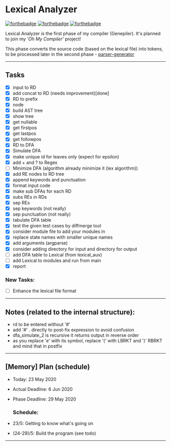 


# Lexical Analyzer

[![forthebadge](https://forthebadge.com/images/badges/built-with-love.svg)](https://forthebadge.com)
[![forthebadge](https://forthebadge.com/images/badges/made-with-python.svg)](https://forthebadge.com)
[![forthebadge](https://forthebadge.com/images/badges/open-source.svg)](https://forthebadge.com)


Lexical Analyzer is the first phase of my compiler (Genepiler). It's planned to join my _'Oh My Compiler'_ project!

This phase converts the source code (based on the lexical file) into tokens, to be processed later in the second phase - [parser-generator](https://github.com/Hagar-Usama/parser-generator)

---

## Tasks

* [x] input to RD
* [x] add concat to RD (needs improvement)[done]
* [x] RD to prefix
* [x] node
* [x] build AST tree
* [x] show tree
* [x] get nullable
* [x] get firstpos
* [x] get lastpos
* [x] get followpos
* [x] RD to DFA
* [x] Simulate DFA
* [x] make unique id for leaves only (expect for epsilon)
* [x] add + and ? to Regex
* [ ] Minimize DFA (algorithm already minimize it (lex algorithm))
* [x] add RE nodes to RD tree
* [x] append keywords and punctuation
* [x] format input code
* [x] make sub DFAs for each RD
* [x] subs REs in RDs
* [x] sep REs
* [x] sep keywords    (not really)
* [x] sep punctuation (not really)
* [x] tabulate DFA table
* [x] test the given test cases by diffmerge tool
* [x] consider module file to add your modules in
* [x] replace state names with smaller unique names
* [x] add arguments (argparse)
* [x] consider adding directory for input and directory for output
* [ ] add DFA table to Lexical (from lexical_aux)
* [ ] add Lexical to modules and run from main
* [x] report

### New Tasks:
* [ ] Enhance the lexical file format

---

## Notes (related to the internal structure):
* rd to be entered without '#'
* add '#' . directly to post-fix expression to avoid confusion
* dfa_simulate_2 is recursive it returns output in reverse order
* as you replace 'e' with its symbol, replace '(' with LBRKT and ')' RBRKT
and mind that in postfix

---

## [Memory] Plan (schedule) 
* Today: 23 May 2020
* Actual Deadline: 6 Jun 2020
* Phase Deadline: 29 May 2020
  
  ### Schedule:
* 23/5:  Getting to know what's going on
* (24-29)/5: Build the program (see todo)

---
